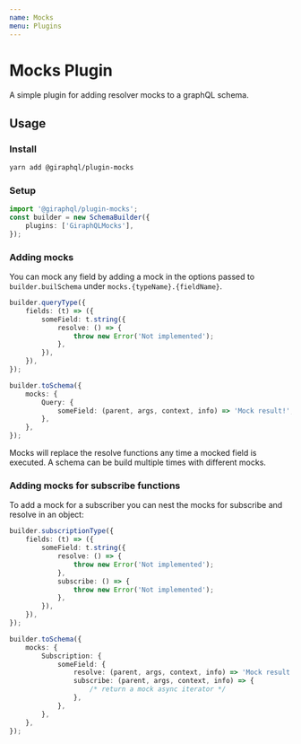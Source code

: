 ```yaml
---
name: Mocks
menu: Plugins
---
```


# Mocks Plugin

A simple plugin for adding resolver mocks to a graphQL schema.

## Usage

### Install

```bash
yarn add @giraphql/plugin-mocks
```

### Setup

```typescript
import '@giraphql/plugin-mocks';
const builder = new SchemaBuilder({
    plugins: ['GiraphQLMocks'],
});
```

### Adding mocks

You can mock any field by adding a mock in the options passed to `builder.builSchema` under
`mocks.{typeName}.{fieldName}`.

```typescript
builder.queryType({
    fields: (t) => ({
        someField: t.string({
            resolve: () => {
                throw new Error('Not implemented');
            },
        }),
    }),
});

builder.toSchema({
    mocks: {
        Query: {
            someField: (parent, args, context, info) => 'Mock result!',
        },
    },
});
```

Mocks will replace the resolve functions any time a mocked field is executed. A schema can be build
multiple times with different mocks.

### Adding mocks for subscribe functions

To add a mock for a subscriber you can nest the mocks for subscribe and resolve in an object:

```typescript
builder.subscriptionType({
    fields: (t) => ({
        someField: t.string({
            resolve: () => {
                throw new Error('Not implemented');
            },
            subscribe: () => {
                throw new Error('Not implemented');
            },
        }),
    }),
});

builder.toSchema({
    mocks: {
        Subscription: {
            someField: {
                resolve: (parent, args, context, info) => 'Mock result!',
                subscribe: (parent, args, context, info) => {
                    /* return a mock async iterator */
                },
            },
        },
    },
});
```
